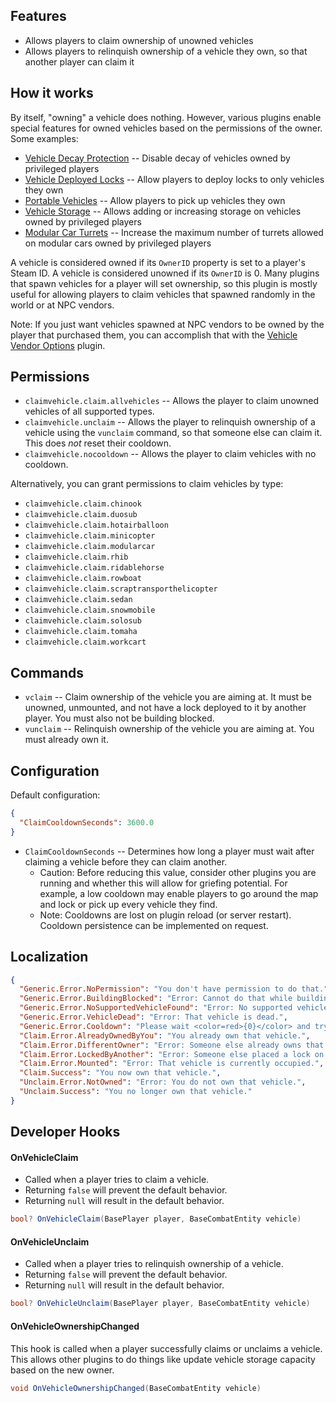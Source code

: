 ## Features

- Allows players to claim ownership of unowned vehicles
- Allows players to relinquish ownership of a vehicle they own, so that another player can claim it

## How it works

By itself, "owning" a vehicle does nothing. However, various plugins enable special features for owned vehicles based on the permissions of the owner. Some examples:
- [Vehicle Decay Protection](https://umod.org/plugins/vehicle-decay-protection) -- Disable decay of vehicles owned by privileged players
- [Vehicle Deployed Locks](https://umod.org/plugins/vehicle-deployed-locks) -- Allow players to deploy locks to only vehicles they own
- [Portable Vehicles](https://umod.org/plugins/portable-vehicles) -- Allow players to pick up vehicles they own
- [Vehicle Storage](https://umod.org/plugins/vehicle-storage) -- Allows adding or increasing storage on vehicles owned by privileged players
- [Modular Car Turrets](https://umod.org/plugins/modular-car-turrets) -- Increase the maximum number of turrets allowed on modular cars owned by privileged players

A vehicle is considered owned if its `OwnerID` property is set to a player's Steam ID. A vehicle is considered unowned if its `OwnerID` is 0. Many plugins that spawn vehicles for a player will set ownership, so this plugin is mostly useful for allowing players to claim vehicles that spawned randomly in the world or at NPC vendors.

Note: If you just want vehicles spawned at NPC vendors to be owned by the player that purchased them, you can accomplish that with the [Vehicle Vendor Options](https://umod.org/plugins/vehicle-vendor-options) plugin.

## Permissions

- `claimvehicle.claim.allvehicles` -- Allows the player to claim unowned vehicles of all supported types.
- `claimvehicle.unclaim` -- Allows the player to relinquish ownership of a vehicle using the `vunclaim` command, so that someone else can claim it. This does *not* reset their cooldown.
- `claimvehicle.nocooldown` -- Allows the player to claim vehicles with no cooldown.

Alternatively, you can grant permissions to claim vehicles by type:
- `claimvehicle.claim.chinook`
- `claimvehicle.claim.duosub`
- `claimvehicle.claim.hotairballoon`
- `claimvehicle.claim.minicopter`
- `claimvehicle.claim.modularcar`
- `claimvehicle.claim.rhib`
- `claimvehicle.claim.ridablehorse`
- `claimvehicle.claim.rowboat`
- `claimvehicle.claim.scraptransporthelicopter`
- `claimvehicle.claim.sedan`
- `claimvehicle.claim.snowmobile`
- `claimvehicle.claim.solosub`
- `claimvehicle.claim.tomaha`
- `claimvehicle.claim.workcart`

## Commands

- `vclaim` -- Claim ownership of the vehicle you are aiming at. It must be unowned, unmounted, and not have a lock deployed to it by another player. You must also not be building blocked.
- `vunclaim` -- Relinquish ownership of the vehicle you are aiming at. You must already own it.

## Configuration

Default configuration:

```json
{
  "ClaimCooldownSeconds": 3600.0
}
```

- `ClaimCooldownSeconds` -- Determines how long a player must wait after claiming a vehicle before they can claim another.
  - Caution: Before reducing this value, consider other plugins you are running and whether this will allow for griefing potential. For example, a low cooldown may enable players to go around the map and lock or pick up every vehicle they find.
  - Note: Cooldowns are lost on plugin reload (or server restart). Cooldown persistence can be implemented on request.

## Localization

```json
{
  "Generic.Error.NoPermission": "You don't have permission to do that.",
  "Generic.Error.BuildingBlocked": "Error: Cannot do that while building blocked.",
  "Generic.Error.NoSupportedVehicleFound": "Error: No supported vehicle found.",
  "Generic.Error.VehicleDead": "Error: That vehicle is dead.",
  "Generic.Error.Cooldown": "Please wait <color=red>{0}</color> and try again.",
  "Claim.Error.AlreadyOwnedByYou": "You already own that vehicle.",
  "Claim.Error.DifferentOwner": "Error: Someone else already owns that vehicle.",
  "Claim.Error.LockedByAnother": "Error: Someone else placed a lock on that vehicle.",
  "Claim.Error.Mounted": "Error: That vehicle is currently occupied.",
  "Claim.Success": "You now own that vehicle.",
  "Unclaim.Error.NotOwned": "Error: You do not own that vehicle.",
  "Unclaim.Success": "You no longer own that vehicle."
}
```

## Developer Hooks

#### OnVehicleClaim

- Called when a player tries to claim a vehicle.
- Returning `false` will prevent the default behavior.
- Returning `null` will result in the default behavior.

```csharp
bool? OnVehicleClaim(BasePlayer player, BaseCombatEntity vehicle)
```

#### OnVehicleUnclaim

- Called when a player tries to relinquish ownership of a vehicle.
- Returning `false` will prevent the default behavior.
- Returning `null` will result in the default behavior.

```csharp
bool? OnVehicleUnclaim(BasePlayer player, BaseCombatEntity vehicle)
```

#### OnVehicleOwnershipChanged

This hook is called when a player successfully claims or unclaims a vehicle. This allows other plugins to do things like update vehicle storage capacity based on the new owner.

```csharp
void OnVehicleOwnershipChanged(BaseCombatEntity vehicle)
```

